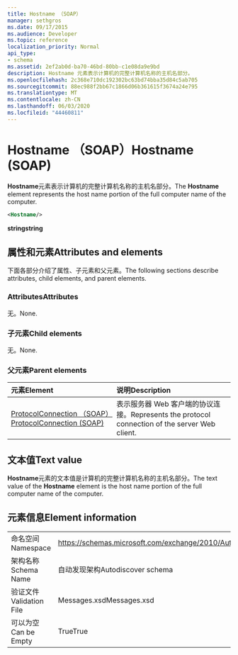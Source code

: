 ```yaml
---
title: Hostname （SOAP）
manager: sethgros
ms.date: 09/17/2015
ms.audience: Developer
ms.topic: reference
localization_priority: Normal
api_type:
- schema
ms.assetid: 2ef2ab0d-ba70-46bd-80bb-c1e08da9e9bd
description: Hostname 元素表示计算机的完整计算机名称的主机名部分。
ms.openlocfilehash: 2c368e710dc192302bc63bd74bba35d84c5ab705
ms.sourcegitcommit: 88ec988f2bb67c1866d06b361615f3674a24e795
ms.translationtype: MT
ms.contentlocale: zh-CN
ms.lasthandoff: 06/03/2020
ms.locfileid: "44460811"
---
```

# <a name="hostname-soap"></a><span data-ttu-id="61a3a-103">Hostname （SOAP）</span><span class="sxs-lookup"><span data-stu-id="61a3a-103">Hostname (SOAP)</span></span>

<span data-ttu-id="61a3a-104">**Hostname**元素表示计算机的完整计算机名称的主机名部分。</span><span class="sxs-lookup"><span data-stu-id="61a3a-104">The **Hostname** element represents the host name portion of the full computer name of the computer.</span></span> 
  
```XML
<Hostname/>
```

 <span data-ttu-id="61a3a-105">**string**</span><span class="sxs-lookup"><span data-stu-id="61a3a-105">**string**</span></span>
## <a name="attributes-and-elements"></a><span data-ttu-id="61a3a-106">属性和元素</span><span class="sxs-lookup"><span data-stu-id="61a3a-106">Attributes and elements</span></span>

<span data-ttu-id="61a3a-107">下面各部分介绍了属性、子元素和父元素。</span><span class="sxs-lookup"><span data-stu-id="61a3a-107">The following sections describe attributes, child elements, and parent elements.</span></span>
  
### <a name="attributes"></a><span data-ttu-id="61a3a-108">Attributes</span><span class="sxs-lookup"><span data-stu-id="61a3a-108">Attributes</span></span>

<span data-ttu-id="61a3a-109">无。</span><span class="sxs-lookup"><span data-stu-id="61a3a-109">None.</span></span>
  
### <a name="child-elements"></a><span data-ttu-id="61a3a-110">子元素</span><span class="sxs-lookup"><span data-stu-id="61a3a-110">Child elements</span></span>

<span data-ttu-id="61a3a-111">无。</span><span class="sxs-lookup"><span data-stu-id="61a3a-111">None.</span></span>
  
### <a name="parent-elements"></a><span data-ttu-id="61a3a-112">父元素</span><span class="sxs-lookup"><span data-stu-id="61a3a-112">Parent elements</span></span>

|<span data-ttu-id="61a3a-113">**元素**</span><span class="sxs-lookup"><span data-stu-id="61a3a-113">**Element**</span></span>|<span data-ttu-id="61a3a-114">**说明**</span><span class="sxs-lookup"><span data-stu-id="61a3a-114">**Description**</span></span>|
|:-----|:-----|
|[<span data-ttu-id="61a3a-115">ProtocolConnection （SOAP）</span><span class="sxs-lookup"><span data-stu-id="61a3a-115">ProtocolConnection (SOAP)</span></span>](protocolconnection-soap.md) <br/> |<span data-ttu-id="61a3a-116">表示服务器 Web 客户端的协议连接。</span><span class="sxs-lookup"><span data-stu-id="61a3a-116">Represents the protocol connection of the server Web client.</span></span>  <br/> |
   
## <a name="text-value"></a><span data-ttu-id="61a3a-117">文本值</span><span class="sxs-lookup"><span data-stu-id="61a3a-117">Text value</span></span>

<span data-ttu-id="61a3a-118">**Hostname**元素的文本值是计算机的完整计算机名称的主机名部分。</span><span class="sxs-lookup"><span data-stu-id="61a3a-118">The text value of the **Hostname** element is the host name portion of the full computer name of the computer.</span></span> 
  
## <a name="element-information"></a><span data-ttu-id="61a3a-119">元素信息</span><span class="sxs-lookup"><span data-stu-id="61a3a-119">Element information</span></span>

|||
|:-----|:-----|
|<span data-ttu-id="61a3a-120">命名空间</span><span class="sxs-lookup"><span data-stu-id="61a3a-120">Namespace</span></span>  <br/> |https://schemas.microsoft.com/exchange/2010/Autodiscover  <br/> |
|<span data-ttu-id="61a3a-121">架构名称</span><span class="sxs-lookup"><span data-stu-id="61a3a-121">Schema Name</span></span>  <br/> |<span data-ttu-id="61a3a-122">自动发现架构</span><span class="sxs-lookup"><span data-stu-id="61a3a-122">Autodiscover schema</span></span>  <br/> |
|<span data-ttu-id="61a3a-123">验证文件</span><span class="sxs-lookup"><span data-stu-id="61a3a-123">Validation File</span></span>  <br/> |<span data-ttu-id="61a3a-124">Messages.xsd</span><span class="sxs-lookup"><span data-stu-id="61a3a-124">Messages.xsd</span></span>  <br/> |
|<span data-ttu-id="61a3a-125">可以为空</span><span class="sxs-lookup"><span data-stu-id="61a3a-125">Can be Empty</span></span>  <br/> |<span data-ttu-id="61a3a-126">True</span><span class="sxs-lookup"><span data-stu-id="61a3a-126">True</span></span>  <br/> |
   

